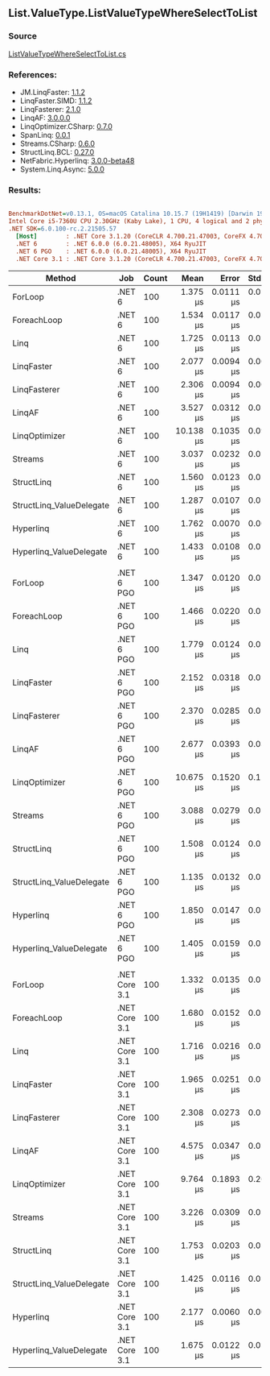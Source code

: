 ﻿## List.ValueType.ListValueTypeWhereSelectToList

### Source
[ListValueTypeWhereSelectToList.cs](../LinqBenchmarks/List/ValueType/ListValueTypeWhereSelectToList.cs)

### References:
- JM.LinqFaster: [1.1.2](https://www.nuget.org/packages/JM.LinqFaster/1.1.2)
- LinqFaster.SIMD: [1.1.2](https://www.nuget.org/packages/LinqFaster.SIMD/1.0.3)
- LinqFasterer: [2.1.0](https://www.nuget.org/packages/LinqFasterer/2.1.0)
- LinqAF: [3.0.0.0](https://www.nuget.org/packages/LinqAF/3.0.0.0)
- LinqOptimizer.CSharp: [0.7.0](https://www.nuget.org/packages/LinqOptimizer.CSharp/0.7.0)
- SpanLinq: [0.0.1](https://www.nuget.org/packages/SpanLinq/0.0.1)
- Streams.CSharp: [0.6.0](https://www.nuget.org/packages/Streams.CSharp/0.6.0)
- StructLinq.BCL: [0.27.0](https://www.nuget.org/packages/StructLinq/0.27.0)
- NetFabric.Hyperlinq: [3.0.0-beta48](https://www.nuget.org/packages/NetFabric.Hyperlinq/3.0.0-beta48)
- System.Linq.Async: [5.0.0](https://www.nuget.org/packages/System.Linq.Async/5.0.0)

### Results:
``` ini

BenchmarkDotNet=v0.13.1, OS=macOS Catalina 10.15.7 (19H1419) [Darwin 19.6.0]
Intel Core i5-7360U CPU 2.30GHz (Kaby Lake), 1 CPU, 4 logical and 2 physical cores
.NET SDK=6.0.100-rc.2.21505.57
  [Host]        : .NET Core 3.1.20 (CoreCLR 4.700.21.47003, CoreFX 4.700.21.47101), X64 RyuJIT
  .NET 6        : .NET 6.0.0 (6.0.21.48005), X64 RyuJIT
  .NET 6 PGO    : .NET 6.0.0 (6.0.21.48005), X64 RyuJIT
  .NET Core 3.1 : .NET Core 3.1.20 (CoreCLR 4.700.21.47003, CoreFX 4.700.21.47101), X64 RyuJIT


```
|                   Method |           Job | Count |      Mean |     Error |    StdDev |        Ratio | RatioSD |   Gen 0 |   Gen 1 | Allocated |
|------------------------- |-------------- |------ |----------:|----------:|----------:|-------------:|--------:|--------:|--------:|----------:|
|                  ForLoop |        .NET 6 |   100 |  1.375 μs | 0.0111 μs | 0.0104 μs |     baseline |         |  3.8605 |       - |      8 KB |
|              ForeachLoop |        .NET 6 |   100 |  1.534 μs | 0.0117 μs | 0.0109 μs | 1.12x slower |   0.01x |  3.8605 |       - |      8 KB |
|                     Linq |        .NET 6 |   100 |  1.725 μs | 0.0113 μs | 0.0106 μs | 1.25x slower |   0.01x |  4.0436 |       - |      8 KB |
|               LinqFaster |        .NET 6 |   100 |  2.077 μs | 0.0094 μs | 0.0078 μs | 1.51x slower |   0.02x |  5.5389 |       - |     11 KB |
|             LinqFasterer |        .NET 6 |   100 |  2.306 μs | 0.0094 μs | 0.0073 μs | 1.68x slower |   0.01x |  8.0643 |       - |     16 KB |
|                   LinqAF |        .NET 6 |   100 |  3.527 μs | 0.0312 μs | 0.0276 μs | 2.57x slower |   0.03x |  3.8605 |       - |      8 KB |
|            LinqOptimizer |        .NET 6 |   100 | 10.138 μs | 0.1035 μs | 0.0917 μs | 7.38x slower |   0.06x | 64.5142 |       - |    135 KB |
|                  Streams |        .NET 6 |   100 |  3.037 μs | 0.0232 μs | 0.0217 μs | 2.21x slower |   0.03x |  4.1275 |       - |      8 KB |
|               StructLinq |        .NET 6 |   100 |  1.560 μs | 0.0123 μs | 0.0115 μs | 1.13x slower |   0.01x |  1.7300 |       - |      4 KB |
| StructLinq_ValueDelegate |        .NET 6 |   100 |  1.287 μs | 0.0107 μs | 0.0100 μs | 1.07x faster |   0.01x |  1.6804 |       - |      3 KB |
|                Hyperlinq |        .NET 6 |   100 |  1.762 μs | 0.0070 μs | 0.0066 μs | 1.28x slower |   0.01x |  1.6804 |       - |      3 KB |
|  Hyperlinq_ValueDelegate |        .NET 6 |   100 |  1.433 μs | 0.0108 μs | 0.0101 μs | 1.04x slower |   0.01x |  1.6804 |       - |      3 KB |
|                          |               |       |           |           |           |              |         |         |         |           |
|                  ForLoop |    .NET 6 PGO |   100 |  1.347 μs | 0.0120 μs | 0.0100 μs |     baseline |         |  3.8605 |       - |      8 KB |
|              ForeachLoop |    .NET 6 PGO |   100 |  1.466 μs | 0.0220 μs | 0.0195 μs | 1.09x slower |   0.01x |  3.8605 |       - |      8 KB |
|                     Linq |    .NET 6 PGO |   100 |  1.779 μs | 0.0124 μs | 0.0110 μs | 1.32x slower |   0.01x |  4.0455 |       - |      8 KB |
|               LinqFaster |    .NET 6 PGO |   100 |  2.152 μs | 0.0318 μs | 0.0282 μs | 1.60x slower |   0.03x |  5.5428 |       - |     11 KB |
|             LinqFasterer |    .NET 6 PGO |   100 |  2.370 μs | 0.0285 μs | 0.0266 μs | 1.76x slower |   0.02x |  8.0643 |       - |     16 KB |
|                   LinqAF |    .NET 6 PGO |   100 |  2.677 μs | 0.0393 μs | 0.0307 μs | 1.99x slower |   0.03x |  3.8605 |       - |      8 KB |
|            LinqOptimizer |    .NET 6 PGO |   100 | 10.675 μs | 0.1520 μs | 0.1270 μs | 7.93x slower |   0.10x | 64.5142 |       - |    135 KB |
|                  Streams |    .NET 6 PGO |   100 |  3.088 μs | 0.0279 μs | 0.0261 μs | 2.29x slower |   0.03x |  4.1275 |       - |      8 KB |
|               StructLinq |    .NET 6 PGO |   100 |  1.508 μs | 0.0124 μs | 0.0116 μs | 1.12x slower |   0.01x |  1.7300 |       - |      4 KB |
| StructLinq_ValueDelegate |    .NET 6 PGO |   100 |  1.135 μs | 0.0132 μs | 0.0117 μs | 1.19x faster |   0.01x |  1.6804 |       - |      3 KB |
|                Hyperlinq |    .NET 6 PGO |   100 |  1.850 μs | 0.0147 μs | 0.0138 μs | 1.37x slower |   0.01x |  1.6804 |       - |      3 KB |
|  Hyperlinq_ValueDelegate |    .NET 6 PGO |   100 |  1.405 μs | 0.0159 μs | 0.0149 μs | 1.04x slower |   0.01x |  1.6804 |       - |      3 KB |
|                          |               |       |           |           |           |              |         |         |         |           |
|                  ForLoop | .NET Core 3.1 |   100 |  1.332 μs | 0.0135 μs | 0.0120 μs |     baseline |         |  3.8605 |       - |      8 KB |
|              ForeachLoop | .NET Core 3.1 |   100 |  1.680 μs | 0.0152 μs | 0.0142 μs | 1.26x slower |   0.01x |  3.8605 |       - |      8 KB |
|                     Linq | .NET Core 3.1 |   100 |  1.716 μs | 0.0216 μs | 0.0202 μs | 1.29x slower |   0.02x |  4.0455 |       - |      8 KB |
|               LinqFaster | .NET Core 3.1 |   100 |  1.965 μs | 0.0251 μs | 0.0235 μs | 1.47x slower |   0.02x |  5.5389 |       - |     11 KB |
|             LinqFasterer | .NET Core 3.1 |   100 |  2.308 μs | 0.0273 μs | 0.0242 μs | 1.73x slower |   0.02x |  8.0643 |       - |     16 KB |
|                   LinqAF | .NET Core 3.1 |   100 |  4.575 μs | 0.0347 μs | 0.0290 μs | 3.43x slower |   0.04x |  3.8605 |       - |      8 KB |
|            LinqOptimizer | .NET Core 3.1 |   100 |  9.764 μs | 0.1893 μs | 0.2654 μs | 7.28x slower |   0.22x | 62.5000 | 11.7188 |    135 KB |
|                  Streams | .NET Core 3.1 |   100 |  3.226 μs | 0.0309 μs | 0.0289 μs | 2.42x slower |   0.03x |  4.1275 |       - |      8 KB |
|               StructLinq | .NET Core 3.1 |   100 |  1.753 μs | 0.0203 μs | 0.0190 μs | 1.32x slower |   0.02x |  1.7262 |       - |      4 KB |
| StructLinq_ValueDelegate | .NET Core 3.1 |   100 |  1.425 μs | 0.0116 μs | 0.0108 μs | 1.07x slower |   0.01x |  1.6766 |       - |      3 KB |
|                Hyperlinq | .NET Core 3.1 |   100 |  2.177 μs | 0.0060 μs | 0.0050 μs | 1.63x slower |   0.02x |  1.6747 |       - |      3 KB |
|  Hyperlinq_ValueDelegate | .NET Core 3.1 |   100 |  1.675 μs | 0.0122 μs | 0.0114 μs | 1.26x slower |   0.01x |  1.6766 |       - |      3 KB |
